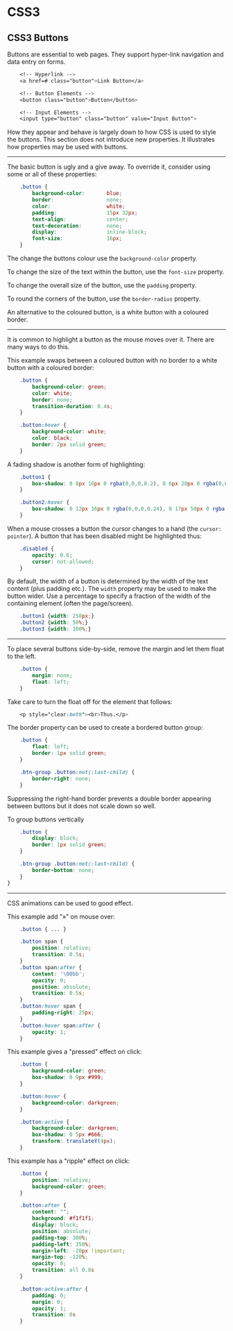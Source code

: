 <!DOCTYPE html>
<html>

<link rel="stylesheet" href="../styles/style-sheet.css" />

<body>

# CSS3

## CSS3 Buttons

Buttons are essential to web pages.
They support hyper-link navigation and data entry on forms.

```css
    <!-- Hyperlink -->
    <a href=# class="button">Link Button</a>

    <!-- Button Elements -->
    <button class="button">Button</button>

    <!-- Input Elements -->
    <input type="button" class="button" value="Input Button">
```

How they appear and behave is largely down to how CSS is used to style the buttons.
This section does not introduce new properties.
It illustrates how properties may be used with buttons.

<hr /><!-- Basic Button Styling -->

The basic button is ugly and a give away.
To override it, consider using some or all of these properties:

```css
    .button {
        background-color:       blue;
        border:                 none;
        color:                  white;
        padding:                15px 32px;
        text-align:             center;
        text-decoration:        none;
        display:                inline-block;
        font-size:              16px;
    }
```

The change the buttons colour use the `background-color` property.

To change the size of the text within the button, use the `font-size` property.

To change the overall size of the button, use the `padding` property.

To round the corners of the button, use the `border-radius` property.

An alternative to the coloured button, is a white button with a coloured border.

<hr /><!-- Changing Button Appearance on Mouse Over -->

It is common to highlight a button as the mouse moves over it.
There are many ways to do this.

This example swaps between a coloured button with no border to a white button with a coloured border:

```css
    .button {
        background-color: green;
        color: white;
        border: none;
        transition-duration: 0.4s;
    }

    .button:hover {
        background-color: white;
        color: black;
        border: 2px solid green;
    }
```

A fading shadow is another form of highlighting:

```css
    .button1 {
        box-shadow: 0 8px 16px 0 rgba(0,0,0,0.2), 0 6px 20px 0 rgba(0,0,0,0.19);
    }

    .button2:hover {
        box-shadow: 0 12px 16px 0 rgba(0,0,0,0.24), 0 17px 50px 0 rgba(0,0,0,0.19);
    }
```

When a mouse crosses a button the cursor changes to a hand (the `cursor: pointer`).
A button that has been disabled might be highlighted thus:

```css
    .disabled {
        opacity: 0.6;
        cursor: not-allowed;
    }
```

By default, the width of a button is determined by the width of the text content (plus padding etc.).
The `width` property may be used to make the button wider.
Use a percentage to specify a fraction of the width of the containing element (often the page/screen).

```css
    .button1 {width: 250px;}
    .button2 {width: 50%;}
    .button3 {width: 100%;}
```

<hr /><!-- Button Groups -->

To place several buttons side-by-side, remove the margin and let them float to the left.

```css
    .button {
        margin: none;
        float: left;
    }
```

Take care to turn the float off for the element that follows:

```css
    <p style="clear:both"><br>Thus.</p>
```

The border property can be used to create a bordered button group:

```css
    .button {
        float: left;
        border: 1px solid green;
    }

    .btn-group .button:not(:last-child) {
        border-right: none;
    }
```

Suppressing the right-hand border prevents a double border appearing between buttons but it does not scale down so well.

To group buttons vertically

```css
    .button {
        display: block;
        border: 1px solid green;
    }

    .btn-group .button:not(:last-child) {
        border-bottom: none;
    }
}

```

<hr /><!-- Animated Buttons -->

CSS animations can be used to good effect.

This example add "»" on mouse over:

```css
    .button { ... }

    .button span {
        position: relative;
        transition: 0.5s;
    }
    .button span:after {
        content: '\00bb';
        opacity: 0;
        position: absolute;
        transition: 0.5s;
    }
    .button:hover span {
        padding-right: 25px;
    }
    .button:hover span:after {
        opacity: 1;
    }
```

This example gives a "pressed" effect on click:

```css
    .button {
        background-color: green;
        box-shadow: 0 9px #999;
    }

    .button:hover {
        background-color: darkgreen;
    }

    .button:active {
        background-color: darkgreen;
        box-shadow: 0 5px #666;
        transform: translateY(4px);
    }
```

This example has a "ripple" effect on click:

```css
    .button {
        position: relative;
        background-color: green;
    }

    .button:after {
        content: "";
        background: #f1f1f1;
        display: block;
        position: absolute;
        padding-top: 300%;
        padding-left: 350%;
        margin-left: -20px !important;
        margin-top: -120%;
        opacity: 0;
        transition: all 0.8s
    }

    .button:active:after {
        padding: 0;
        margin: 0;
        opacity: 1;
        transition: 0s
    }

```

</body>
</html>
